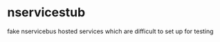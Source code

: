 nservicestub
============

fake nservicebus hosted services which are difficult to set up for testing